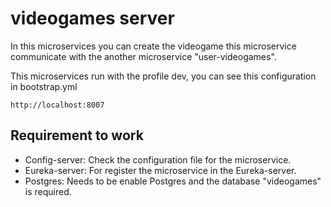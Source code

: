 
# videogames server

In this microservices you can create the videogame this microservice communicate with the another microservice "user-videogames".

This microservices run with the profile dev, you can see this configuration in bootstrap.yml

```
http://localhost:8007
```



## Requirement to work

- Config-server: Check the configuration file for the microservice.
- Eureka-server: For register the microservice in the Eureka-server.
- Postgres: Needs to be enable Postgres and the database "videogames" is required.

